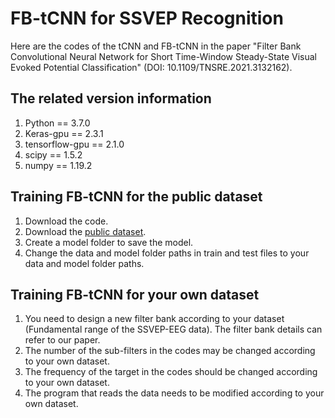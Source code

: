 # FB-tCNN for SSVEP Recognition
Here are the codes of the tCNN and FB-tCNN in the paper "Filter Bank Convolutional Neural Network for Short Time-Window Steady-State Visual Evoked Potential Classification" (DOI: 10.1109/TNSRE.2021.3132162).
## The related version information
1. Python == 3.7.0
2. Keras-gpu == 2.3.1
3. tensorflow-gpu == 2.1.0
4. scipy == 1.5.2
5. numpy == 1.19.2
## Training FB-tCNN for the public dataset
1. Download the code.
2. Download the [public dataset](https://academic.oup.com/gigascience/article/8/5/giz002/5304369).
3. Create a model folder to save the model.
4. Change the data and model folder paths in train and test files to your data and model folder paths.
## Training FB-tCNN for your own dataset
1. You need to design a new filter bank according to your dataset (Fundamental range of the SSVEP-EEG data). The filter bank details can refer to our paper. 
2. The number of the sub-filters in the codes may be changed according to your own dataset. 
3. The frequency of the target in the codes should be changed according to your own dataset.
4. The program that reads the data needs to be modified according to your own dataset.

